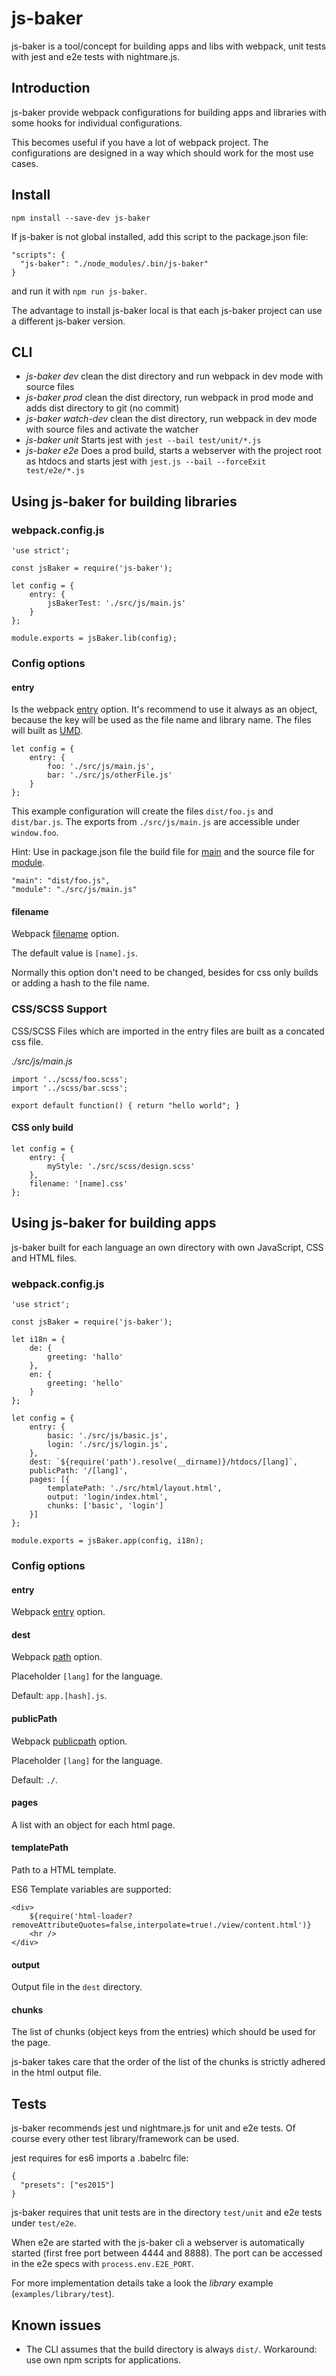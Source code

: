 # js-baker

js-baker is a tool/concept for building apps and libs with webpack, unit tests with jest and e2e tests with nightmare.js.
   
## Introduction

js-baker provide webpack configurations for building apps and libraries with some hooks for individual configurations.

This becomes useful if you have a lot of webpack project. The configurations are designed in a way which should work for the most use cases.

## Install

    npm install --save-dev js-baker
    
If js-baker is not global installed, add this script to the package.json file:

    "scripts": {
      "js-baker": "./node_modules/.bin/js-baker"
    }
    
and run it with `npm run js-baker`.

The advantage to install js-baker local is that each js-baker project can use a different js-baker version.

## CLI

* *js-baker dev* clean the dist directory and run webpack in dev mode with source files
* *js-baker prod* clean the dist directory, run webpack in prod mode and adds dist directory to git (no commit)
* *js-baker watch-dev* clean the dist directory, run webpack in dev mode with source files and activate the watcher
* *js-baker unit*  Starts jest with `jest --bail test/unit/*.js`
* *js-baker e2e* Does a prod build, starts a webserver with the project root as htdocs and starts jest with `jest.js --bail --forceExit test/e2e/*.js` 


## Using js-baker for building libraries

### webpack.config.js

    'use strict';
    
    const jsBaker = require('js-baker');
    
    let config = {
        entry: {
            jsBakerTest: './src/js/main.js'
        }
    };
        
    module.exports = jsBaker.lib(config);
    
### Config options

#### entry

Is the webpack [entry](https://webpack.js.org/configuration/entry-context/#entry) option.
It's recommend to use it always as an object, because the key will be used as the file name and library name.
The files will built as [UMD](https://github.com/umdjs/umd).

    let config = {
        entry: {
            foo: './src/js/main.js',
            bar: './src/js/otherFile.js'
        }
    };
    
This example configuration will create the files `dist/foo.js` and `dist/bar.js`. 
The exports from `./src/js/main.js` are accessible under `window.foo`.

Hint: Use in package.json file the build file for [main](https://docs.npmjs.com/files/package.json#main) and the source file for [module](https://github.com/nodejs/node-eps/blob/4217dca299d89c8c18ac44c878b5fe9581974ef3/002-es6-modules.md#51-determining-if-source-is-an-es-module).

    "main": "dist/foo.js",
    "module": "./src/js/main.js"
    

#### filename

Webpack [filename](https://webpack.js.org/configuration/entry-context/#entry) option.

The default value is `[name].js`.

Normally this option don't need to be changed, besides for css only builds or adding a hash to the file name.


### CSS/SCSS Support

CSS/SCSS Files which are imported in the entry files are built as a concated css file.

*./src/js/main.js*

    import '../scss/foo.scss';
    import '../scss/bar.scss';
    
    export default function() { return "hello world"; }
    
#### CSS only build

    let config = {
        entry: {
            myStyle: './src/scss/design.scss'
        },
        filename: '[name].css'
    };
    
## Using js-baker for building apps

js-baker built for each language an own directory with own JavaScript, CSS and HTML files.

### webpack.config.js

    'use strict';
    
    const jsBaker = require('js-baker');
    
    let i18n = {
        de: {
            greeting: 'hallo'
        },
        en: {
            greeting: 'hello'
        }        
    };
    
    let config = {
        entry: {
            basic: './src/js/basic.js',
            login: './src/js/login.js',
        },
        dest: `${require('path').resolve(__dirname)}/htdocs/[lang]`,
        publicPath: '/[lang]',
        pages: [{
            templatePath: './src/html/layout.html',
            output: 'login/index.html',
            chunks: ['basic', 'login']
        }]
    };
        
    module.exports = jsBaker.app(config, i18n);
    
### Config options

#### entry

Webpack [entry](https://webpack.js.org/configuration/entry-context/#entry) option.

#### dest

Webpack [path](https://webpack.js.org/configuration/output/#output-path) option.

Placeholder `[lang]` for the language.

Default: `app.[hash].js`.

#### publicPath

Webpack [publicpath](https://webpack.js.org/configuration/output/#output-publicpath) option.

Placeholder `[lang]` for the language.

Default: `./`.


#### pages

A list with an object for each html page.

#### templatePath

Path to a HTML template.

ES6 Template variables are supported:

    <div>
        ${require('html-loader?removeAttributeQuotes=false,interpolate=true!./view/content.html')}
        <hr />
    </div>
    
#### output

Output file in the `dest` directory.

#### chunks

The list of chunks (object keys from the entries) which should be used for the page.

js-baker takes care that the order of the list of the chunks is strictly adhered in the html output file.

## Tests

js-baker recommends jest und nightmare.js for unit and e2e tests. Of course every other test library/framework can be used.

jest requires for es6 imports a .babelrc file:

    {
      "presets": ["es2015"]
    }
    
js-baker requires that unit tests are in the directory `test/unit` and e2e tests under `test/e2e`.

When e2e are started with the js-baker cli a webserver is automatically started (first free port between 4444 and 8888). The  port can be accessed in the e2e specs with `process.env.E2E_PORT`.

For more implementation details take a look the *library* example (`examples/library/test`).
    
## Known issues

* The CLI assumes that the build directory is always `dist/`. Workaround: use own npm scripts for applications.